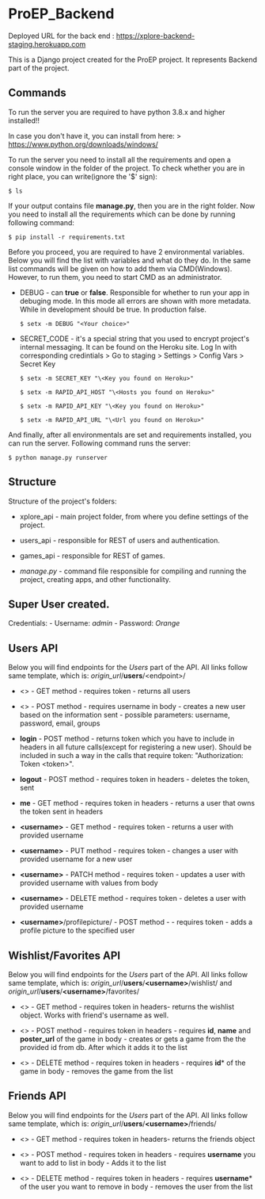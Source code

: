 ProEP_Backend
=============

Deployed URL for the back end : https://xplore-backend-staging.herokuapp.com

This is a Django project created for the ProEP project. It represents Backend
part of the project.

Commands
--------

To run the server you are required to have python 3.8.x and higher installed!!

In case you don't have it, you can install from here: \>
https://www.python.org/downloads/windows/

To run the server you need to install all the requirements and open a console window in the folder of the
project. To check whether you are in right place, you can write(ignore the '\$'
sign):

~~~~~~~~~~~~~~~~~~~~~~~~~~~~~~~~~~~~~~~~~~~~~~~~~~~~~~~~~~~~~~~~~~~~~~~~~~~~~~~~
$ ls
~~~~~~~~~~~~~~~~~~~~~~~~~~~~~~~~~~~~~~~~~~~~~~~~~~~~~~~~~~~~~~~~~~~~~~~~~~~~~~~~

If your output contains file **manage.py**, then you are in the right folder.
Now you need to install all the requirements which can be done by running following command:

~~~~~~~~~~~~~~~~~~~~~~~~~~~~~~~~~~~~~~~~~~~~~~~~~~~~~~~~~~~~~~~~~~~~~~~~~~~~~~~~
$ pip install -r requirements.txt
~~~~~~~~~~~~~~~~~~~~~~~~~~~~~~~~~~~~~~~~~~~~~~~~~~~~~~~~~~~~~~~~~~~~~~~~~~~~~~~~

Before you proceed, you are required to have 2 environmental variables. 
Below you will find the list with variables and what do they do. 
In the same list commands will be given on how to add them via CMD(Windows). 
However, to run them, you need to start CMD as an administrator.

-   DEBUG - can **true** or **false**. Responsible for whether to run your app in debuging mode. 
    In this mode all errors are shown with more metadata. While in development should be true. In production false.
    ~~~~~~~~~~~~~~~~~~~~~~~~~~~~~~~~~~~~~~~~~~~~~~~~~~~~~~~~~~~~~~~~~~~~~~~~~~~~
    $ setx -m DEBUG "<Your choice>"
    ~~~~~~~~~~~~~~~~~~~~~~~~~~~~~~~~~~~~~~~~~~~~~~~~~~~~~~~~~~~~~~~~~~~~~~~~~~~~
-   SECRET_CODE - it's a special string that you used to encrypt project's internal messaging.
    It can be found on the Heroku site. 
    Log In with corresponding credintials > Go to staging > Settings > Config Vars > Secret Key

    ~~~~~~~~~~~~~~~~~~~~~~~~~~~~~~~~~~~~~~~~~~~~~~~~~~~~~~~~~~~~~~~~~~~~~~~~~~~
    $ setx -m SECRET_KEY "\<Key you found on Heroku>"

    $ setx -m RAPID_API_HOST "\<Hosts you found on Heroku>"

    $ setx -m RAPID_API_KEY "\<Key you found on Heroku>"

    $ setx -m RAPID_API_URL "\<Url you found on Heroku>"
    ~~~~~~~~~~~~~~~~~~~~~~~~~~~~~~~~~~~~~~~~~~~~~~~~~~~~~~~~~~~~~~~~~~~~~~~~~~~

And finally, after all environmentals are set and requirements installed, you can run the server.
Following command runs the server:

~~~~~~~~~~~~~~~~~~~~~~~~~~~~~~~~~~~~~~~~~~~~~~~~~~~~~~~~~~~~~~~~~~~~~~~~~~~~~~~~
$ python manage.py runserver
~~~~~~~~~~~~~~~~~~~~~~~~~~~~~~~~~~~~~~~~~~~~~~~~~~~~~~~~~~~~~~~~~~~~~~~~~~~~~~~~

Structure
---------

Structure of the project's folders:

-   xplore_api - main project folder, from where you define settings of the project.

-   users_api - responsible for REST of users and authentication.

-   games_api - responsible for REST of games.

-   *manage*.*py* - command file responsible for compiling and running the
    project, creating apps, and other functionality.

Super User created.
-------------------

Credentials: - Username: *admin* - Password: *Orange*

Users API
----------

Below you will find endpoints for the *Users* part of the API. All links follow same template, which is: *origin_url*/**users**/\<endpoint\>/ 

- <> - GET method - requires token - returns all users

- <> - POST method - requires username in body - creates a new user based on the information sent - possible parameters: username, password, email, groups

- **login** - POST method - returns token which you have to include in headers in all future calls(except for registering a new user). Should be included in such a way in the calls that require token: "Authorization: Token \<token\>".

- **logout** - POST method - requires token in headers - deletes the token, sent

- **me** - GET method - requires token in headers - returns a user that owns the token sent in headers

- **\<username\>** - GET method - requires token - returns a user with provided username

- **\<username\>** - PUT method - requires token - changes a user with provided username for a new user

- **\<username\>** - PATCH method - requires token - updates a user with provided username with values from body

- **\<username\>** - DELETE method - requires token - deletes a user with provided username

- **\<username\>**/profilepicture/ - POST method -  - requires token - adds a profile picture to the specified user

Wishlist/Favorites API
----------

Below you will find endpoints for the *Users* part of the API. All links follow same template, which is: *origin_url*/**users**/**\<username\>**/wishlist/ and  *origin_url*/**users**/**\<username\>**/favorites/

- <> - GET method - requires token in headers- returns the wishlist object. Works with friend's username as well. 

- <> - POST method - requires token in headers - requires **id**, **name** and **poster_url** of the game in body - creates or gets a game from the the provided id from db. After which it adds it to the list 

- <> - DELETE method - requires token in headers - requires **id*** of the game in body - removes the game from the list

Friends API
----------

Below you will find endpoints for the *Users* part of the API. All links follow same template, which is: *origin_url*/**users**/**\<username\>**/friends/

- <> - GET method - requires token in headers- returns the friends object

- <> - POST method - requires token in headers - requires **username** you want to add to list in body - Adds it to the list 

- <> - DELETE method - requires token in headers - requires **username*** of the user you want to remove in body - removes the user from the list

